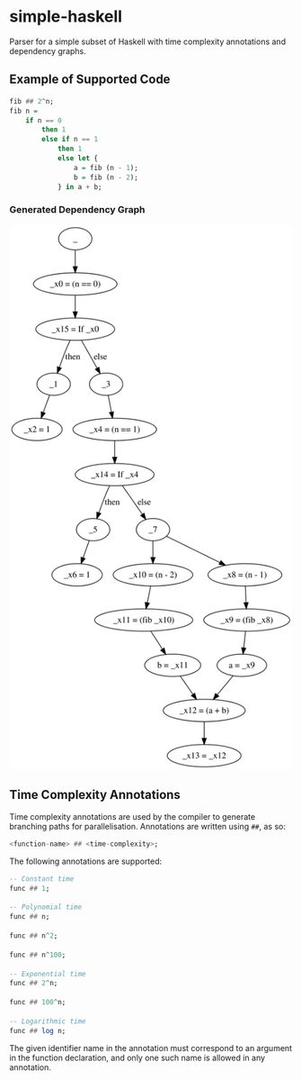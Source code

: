 # simple-haskell

Parser for a simple subset of Haskell with time complexity annotations and dependency graphs.

## Example of Supported Code

```haskell
fib ## 2^n;
fib n =
    if n == 0
        then 1
        else if n == 1
            then 1
            else let {
                a = fib (n - 1);
                b = fib (n - 2);
            } in a + b;
```

### Generated Dependency Graph

![Dependency graph for the naive fib function](/imgs/naivefibdefgraph.svg "Dependency Graph")

## Time Complexity Annotations

Time complexity annotations are used by the compiler to generate branching paths for parallelisation.
Annotations are written using `##`, as so:

```haskell
<function-name> ## <time-complexity>;
```

The following annotations are supported:

```haskell
-- Constant time
func ## 1;

-- Polynomial time
func ## n;

func ## n^2;

func ## n^100;

-- Exponential time
func ## 2^n;

func ## 100^n;

-- Logarithmic time
func ## log n;
```

The given identifier name in the annotation must correspond to an argument in the function declaration, and only one such name is allowed in any annotation.
